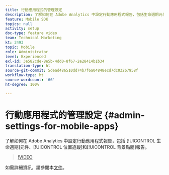 ```yaml
---
title: 行動應用程式的管理設定
description: 了解如何在 Adobe Analytics 中設定行動應用程式報告，包括生命週期元件、位置追蹤和背景點閱報告。
feature: Mobile SDK
topics: null
activity: setup
doc-type: feature video
team: Technical Marketing
kt: 2493
topic: Mobile
role: Administrator
level: Experienced
exl-id: 3e582cde-8e5b-4dd0-8f67-2e28414b1b34
translation-type: ht
source-git-commit: 5dead486510dd74b7f6a04848ecd7dc03267958f
workflow-type: ht
source-wordcount: '66'
ht-degree: 100%

---
```


# 行動應用程式的管理設定 {#admin-settings-for-mobile-apps}

了解如何在 Adobe Analytics 中設定行動應用程式報告，包括 [!UICONTROL 生命週期]元件、[!UICONTROL 位置追蹤]和[!UICONTROL 背景點閱]報告。

>[!VIDEO](https://video.tv.adobe.com/v/25961/?quality=12)

如需詳細資訊，請參閱本[文件](https://marketing.adobe.com/resources/help/zh-TW/mobile/gs.html)。
